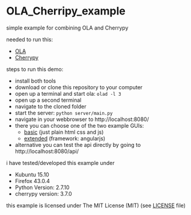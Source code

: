 # OLA_Cherripy_example
simple example for combining OLA and Cherrypy

needed to run this:
* [OLA](https://www.openlighting.org/ola/)  
* [Cherrypy](http://cherrypy.org/)

steps to run this demo:
* install both tools
* download or clone this repository to your computer
* open up a terminal and start ola: `olad -l 3`
* open up a second terminal
* navigate to the cloned folder
* start the server: `python server/main.py`
* navigate in your webbrowser to http://localhost:8080/
* there you can choose one of the two example GUIs:
    * [basic](http://localhost:8080/index_basic.html) (just plain html css and js)
    * [extended](http://localhost:8080/index_angularjs.html) (framework: angularjs)
* alternative you can test the api directly by going to http://localhost:8080/api/   

i have tested/developed this example under
* Kubuntu 15.10
* Firefox 43.0.4
* Python Version: 2.7.10
* cherrypy version: 3.7.0

this example is licensed under The MIT License (MIT)  (see [LICENSE](LICENSE) file)
